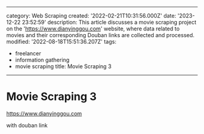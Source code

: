 ------
category: Web Scraping
created: '2022-02-21T10:31:56.000Z'
date: '2023-12-22 23:52:59'
description: This article discusses a movie scraping project on the 'https://www.dianyinggou.com'
  website, where data related to movies and their corresponding Douban links are collected
  and processed.
modified: '2022-08-18T15:51:36.207Z'
tags:
- freelancer
- information gathering
- movie scraping
title: Movie Scraping 3
------

# Movie Scraping 3

https://www.dianyinggou.com

with douban link
